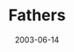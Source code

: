 ---
layout: music 
title: "Fathers"
series: "Supermodels"
date: 2003-06-14 
description: "No, we're not doing our own web-cast fashion show. These are the real life models God uses to help shape us. Join us as we take a closer look at how we learn from and honor our own real life supermodels."
audio: "http://www.crossroads.net/audio/2003%20-%20May%20-%20Supermodels/Supermodels_06-15-03_Fathers.mp3"
audio-duration: "35:32"
src: "http://www.crossroads.net/players/media/mediumHz/bigscreen.supermodels.jpg"
---